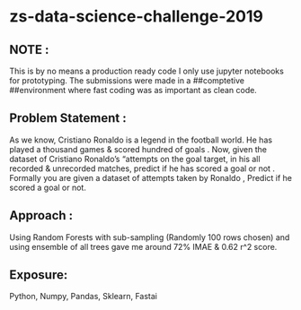 # zs-data-science-challenge-2019
## NOTE :
This is by no means a production ready code I only use jupyter notebooks for prototyping.
The submissions were made in a ##comptetive ##environment where fast coding was as important
 as clean code.
 ## Problem Statement :
As we know, Cristiano Ronaldo is a legend in the football world. He has played a thousand games & scored hundred of goals . Now, given the dataset of Cristiano Ronaldo’s “attempts on the goal target, in his all recorded & unrecorded matches, predict if he has scored a goal or not . Formally you are given a dataset of attempts taken by Ronaldo , Predict if he scored a goal or not.

## Approach :
Using Random Forests with sub-sampling (Randomly 100 rows chosen) and using ensemble of all trees gave me around 72% IMAE & 0.62 r^2 score.

## Exposure: 
Python, Numpy, Pandas, Sklearn, Fastai
